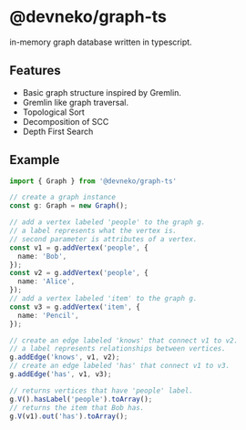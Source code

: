 # @devneko/graph-ts

in-memory graph database written in typescript.

## Features

- Basic graph structure inspired by Gremlin.
- Gremlin like graph traversal.
- Topological Sort
- Decomposition of SCC
- Depth First Search

## Example

```ts
import { Graph } from '@devneko/graph-ts'

// create a graph instance
const g: Graph = new Graph();

// add a vertex labeled 'people' to the graph g.
// a label represents what the vertex is.
// second parameter is attributes of a vertex. 
const v1 = g.addVertex('people', {
  name: 'Bob',
});
const v2 = g.addVertex('people', {
  name: 'Alice',
});
// add a vertex labeled 'item' to the graph g.
const v3 = g.addVertex('item', {
  name: 'Pencil',
});

// create an edge labeled 'knows' that connect v1 to v2.
// a label represents relationships between vertices.
g.addEdge('knows', v1, v2);
// create an edge labeled 'has' that connect v1 to v3.
g.addEdge('has', v1, v3);

// returns vertices that have 'people' label.
g.V().hasLabel('people').toArray();
// returns the item that Bob has.
g.V(v1).out('has').toArray();
```
